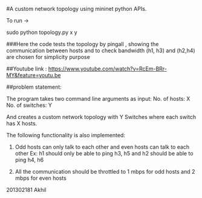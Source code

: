 #A custom network topology using mininet python APIs. 

To run ->

sudo python topology.py x y


###Here the code tests the topology by pingall , showing the communication between hosts and to check bandwidth (h1, h3) and (h2,h4) are chosen for simplicity purpose


##Youtube link  : https://www.youtube.com/watch?v=RcEm-BRr-MY&feature=youtu.be




##problem statement:


The program takes two command line arguments as input:
No. of hosts:  X 
No. of switches: Y

And creates a custom network topology with Y Switches where each switch has X hosts.

The following functionality is also implemented:
1) Odd hosts can only talk to each other and even hosts can talk to each other Ex: h1 should only be able to ping h3, h5 and h2 should be able to ping h4, h6 

2)  All the communication should be throttled to 1 mbps for odd hosts and 2 mbps 
for even hosts



201302181
Akhil

